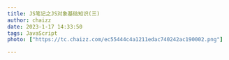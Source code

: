 ```yaml
---
title: JS笔记之JS对象基础知识(三)
author: chaizz
date: 2023-1-17 14:33:50
tags: JavaScript
photo: ["https://tc.chaizz.com/ec55444c4a1211edac740242ac190002.png"]

---
```


​          

<!--more-->



# 